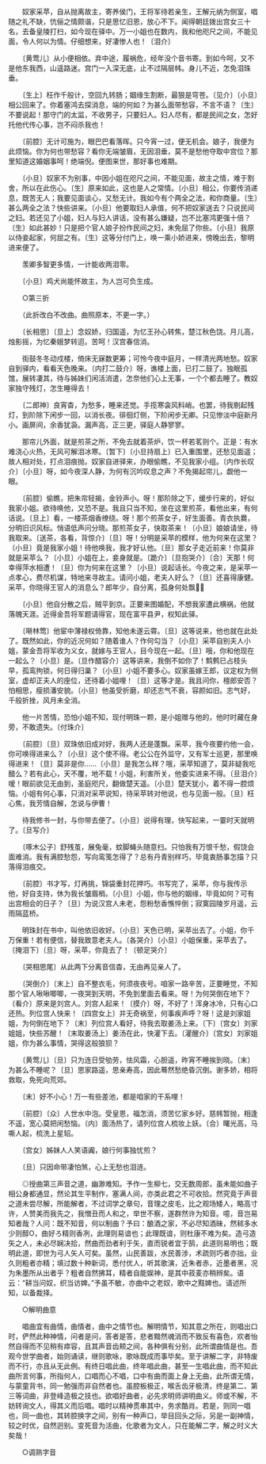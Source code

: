 <!-- { "loadSidebar": true } -->
　　奴家采苹，自从抛离故主，寄养侯门，王将军待若亲生，王解元纳为侧室，唱随之礼不缺，伉俪之情颇谐，只是思忆旧恩，放心不下。闻得朝廷拨出宫女三十名，去备皇陵打扫，如今现在驿中。万一小姐也在数内，我和他咫尺之间，不能见面，令人何以为情。仔细想来，好凄惨人也！〔泪介〕

　　〔黄莺儿〕从小便相依。弃中途，履祸危，经年没个音书寄。到如今呵，又不是他东我西，山遥路迷。宫门一入深无底，止不过隔层帏。身儿不近，怎免泪珠垂。

　　〔生上〕枉作千般计，空回九转肠；姻缘生割断，最狠是穹苍。〔见介〕〔小旦〕相公回来了。你着塞鸿去探消息，端的何如？为甚么面带愁容，不言不语？〔生〕不要说起！那守门的太监，不收男子，只要妇人。妇人尽有，都是民间之女，怎好托他代传心事，岂不闷杀我也！

　　〔前腔〕无计可施为，眼巴巴看落晖。只今宵一过，便无机会。娘子，我便为此烦恼。你为何也带愁容？看你无端皱眉，无因泪垂，莫不是愁他夺取中宫位？那里知道这婚姻事呵！绝端倪。便图来世，那好事也难期。

　　〔小旦〕奴家不为别事，中因小姐在咫尺之间，不能见面，故主之情，难于割舍，所以在此伤心。〔生〕原来如此，这也是人之常情。〔小旦〕相公，你要传消递息，既苦无人；我要见面谈心，又愁无计。我如今有个两全之法，和你商量。〔生〕甚么两全之法？快些讲来。〔小旦〕他要取妇人承值，何不把奴家送去？只说民间之妇。若还见了小姐，妇人与妇人讲话，没有甚么嫌疑，岂不比塞鸿更强十倍？〔生〕如此甚妙！只是把个官人娘子扮作民间之妇，未免屈了你些。〔小旦〕我原以侍妾起家，何屈之有。〔生〕这等分付门上，唤一乘小娇进来，傍晚出去，黎明进来便了。

　　羡卿多智更多情，一计能收两泪零。

　　〔小旦〕鸡犬尚能怀故主，为人岂可负生成。

　　○第三折

　　（此折改白不改曲。曲照原本，不更一字。）

　　〔长相思〕〔旦上〕念奴娇，归国遥，为忆王孙心转焦，楚江秋色饶。月儿高，烛影摇，为忆秦娥梦转迢。苦呵！汉宫春信消。

　　街鼓冬冬动戍楼，倚床无寐数更筹；可怜今夜中庭月，一样清光两地愁。奴家自到驿内，看看天色晚来。〔内打二鼓介〕呀，谯楼上面，已打二鼓了。独眠孤馆，展转凄其，待与姊妹们闲活消遣，怎奈他们心上无事，一个个都去睡了。教奴家独守残灯，怎生睡得去！

　　〔二郎神〕良宵杳，为愁多，睡来还觉。手揽寒衾风料峭。也罢，待我剔起残灯，到阶除下闲步一回，以消长夜。徘徊灯侧，下阶闲步无卿。只见惨淡中庭新月小。画屏间，余香犹袅。漏声高，正三更，驿庭人静寥寥。

　　那帘儿外面，就是煎茶之所，不免去就着茶炉，饮一杯若茗则个。正是：有水难浇心火热，无风可解泪冰寒。〔暂下〕〔小旦持扇上〕已入重围里，还愁见面遥；故人相对处，打点泪痕抛。奴家自进驿来，办眼偷瞧，不见我家小组。〔内作长叹介〕〔小旦〕呀，如今夜深人静，为何有沉吟叹息之声？不免揭起帘儿，觑他一眼。

　　〔前腔〕偷瞧，把朱帘轻揭，金铃声小。呀！那阶除之下，缓步行来的，好似我家小姐。欲待唤他，又恐不是。我且只当不知，坐在这里煎茶，看他出来，有何话说。〔旦上〕看，一楼茶烟香缭绕。呀！那个煎茶女子，好生面善。青衣执爨，分明旧识风标。悄语低声问分晓。那煎茶女子，快取茶来！〔小旦〕娘娘请坐，待我取来。〔送茶，各看，背惊介〕〔旦〕呀！分明是采苹的模样，他为何来在这里？〔小旦〕竟是我家小姐！待他唤我，我才好认他。〔旦〕那女子走近前来！你莫非就是采苹么？〔小旦〕小姐在上，妾身就是。〔跪介〕〔旦抱哭介〕〔合〕天那！何幸得萍水相遭！〔旦〕你为何来在这里？〔小旦〕说起话长。今夜之来，是采苹一点孝心，费尽机谋，特地来寻故主。请问小姐，老夫人好么？〔旦〕还喜得康健。采苹，你晓得王官人的消息么？郎年少，自分离，孤身何处飘？

　　〔小旦〕他自分散之后，贼平到京。正要来图婚配，不想我家遭此横祸，他就落魄天涯。近得金吾将军题请得官，现在富平县尹，权知此驿。

　　〔啭林莺〕他宦中薄禄权倚靠，知他未遂云霄。〔旦〕这等说来，他也就在此处了。既然如此，你的近况何如？随着谁人？作何勾当？〔小旦〕采苹自别夫人小姐，蒙金吾将军收为义女，就嫁与王官人，目今现在一起。〔旦〕哦，你和他现在一起么？〔小旦〕是。〔旦作醋容介〕这等讲来，我倒不如你了！鹪鹩已占枝头早，孤鸾拘锁，何日得归巢？〔小旦〕小姐不要多心。奴家虽嫁王郎，议定权为侧室，虚却正夫人的座位，还待着小姐哩！〔旦〕这等才是。我且问你，檀郎安否？怕相思，瘦损潘安貌。〔小旦〕他虽受折磨，却还志气不衰，容颜如旧。志气好，千般折挫，风月未全消。

　　他一片苦情，恐怕小姐不知，现付明珠一颗，是小姐赠与他的，他时时藏在身旁，不敢遗失。〔付珠介〕

　　〔前腔〕〔旦〕双珠依旧成对好，我两人还是蓬飘。采苹，我今夜要约他一会，你可唤得进来么？〔小旦〕这个使不得。老公公在外监守，又有军士巡更，那里唤得进来！〔旦〕莫非是你……〔小旦〕是我怎么样？哦，采苹知道了，莫非疑我吃醋么？若有此心，天不覆，地不载！小姐，利害所关，他委实进来不得。〔旦泪介〕嗳！眼前欲见无由到，圣庭咫尺，翻做楚天遥。〔小旦〕楚天犹小，着不得一腔烦恼。小姐有何心事，只消对采苹说知，待采苹转对他说，也与见面一般。〔旦〕枉心焦，我芳情自解，怎说与伊曹！

　　待我修书一封，与你带去便了。〔小旦〕说得有理，快写起来，一霎时天就明了。〔旦写介〕

　　〔啄木公子〕舒残茧，展兔毫，蚊脚蝇头随意扫。只怕我有万恨千愁，假饶会面难消。我有满腔愁怨，写向鸾笺怎得了？总有丹青别样巧，毕竟衷肠事怎描？只落得泪痕交。

　　〔前腔〕书才写，灯再挑，锦袋重封花押巧。书写完了，采苹，你与我传示他，好自支持，休为我长皱眉梢。〔小旦〕小姐，你与他的姻缘，毕竟如何？可有出宫相会的日子？〔旦〕为说汉宫人未老，怨粉愁香憔悴倒；寂寞园陵岁月遥，云雨隔蓝桥。

　　明珠封在书中，叫他依旧收好。〔小旦〕天色已明，采苹出去了。小姐，你千万保重！若有便信，替我致意老夫人。〔各哭介〕〔小旦〕小姐保重，采苹去了。〔掩泪下〕〔旦〕呀，采苹，你竟去了！〔顿足哭介〕

　　〔哭相思尾〕从此两下分离音信杳，无由再见亲人了。

　　〔哭倒介〕〔末上〕自不整衣毛，何须夜夜号。咱家一路辛苦，正要睡觉，不知那个官人啾啾唧唧，一夜哭到天明，不免到里面去看来。呀！为何哭倒在地下？〔看介〕原来是刘宫人。刘宫人起来！〔摸介〕呀，不好了！浑身冰冷，只有心口还热。列位宫人快来！〔四宫女上〕并无奇祸至，何事疾声呼？呀！这是刘家姐姐，为何倒在地下？〔末〕列位宫人看好，待我去取姜汤上来。〔下〕〔宫女〕刘家姐姐，快些苏醒！〔末取姜汤上〕姜汤在此，快灌下去。〔灌醒介〕〔宫女〕刘家姐姐，你为甚么事情，哭得这般狼狈？

　　〔黄莺儿〕〔旦〕只为连日受劬劳，怯风霜，心胆遥，昨宵不睡挨到晓。〔末〕为甚么不睡呢？〔旦〕思家路遥，思亲寿高，因此蓦然愁绝昏沉倒。谢多娇，相将救取，免死向荒郊。

　　〔末〕好不小心！万一有些差池，都是咱家的干系哩！

　　〔前腔〕〔众〕人世水中泡。受皇恩，福怎消，须苦忆家乡好。慈帏暂抛，相逢不遥，宽心莫把闲愁恼。〔内〕面汤热了，请列位宫人梳妆上妖。〔合〕曙光高，马嘶人起，梳洗上星轺。

　　〔宫女〕姊妹人人笑语阗，娘行何事独忧煎？

　　〔旦〕只因命带凄怕煞，心上无愁也泪涟。

　　◎授曲第三声音之道，幽渺难知。予作一生柳七，交无数周郎，虽未能如曲子相公身都通显，然论其生平制作，塞满人间，亦类此君之不可收拾。然究竟于声音之道未尝尽解，所能解者，不过词学之章句，音理之皮毛，比之观场矮人，略高寸许，人赞美而我先之，我憎丑而人和之，举世不察，遂群然许为知音。噫，音岂易知者哉？人问：既不知音，何以制曲？予曰：酿酒之家，不必尽知酒昧，然秫多水少则醇Ο，曲好ろ精则香冽，此理则易谙也；此理既谙，则杜康不难为矣。造弓造矢之人，未必尽娴决拾，然曲而劲者利于矢，直而锐者宜于鹄，此道则易明也；既明此道，即世为弓人矢人可矣。虽然，山民善跋，水民善涉，术疏则巧者亦拙，业久则粗者亦精；填过数十种新词，悉付优人，听其歌演，近朱者赤，近墨者黑，况为朱墨所从出者乎？粗者自然拂耳，精者自能娱神，是其中菽麦亦稍辨矣。语云：“耕当问奴，织当访婢。”予虽不敏，亦曲中之老奴，歌中之黠婢也。请述所知，以备裁择。

　　○解明曲意

　　唱曲宜有曲情，曲情者，曲中之情节也。解明情节，知其意之所在，则唱出口时，俨然此种神情，问者是问，答者是答，悲者黯然魂消而不致反有喜色，欢者怡然自得而不见稍有瘁容，且其声音齿颊之间，各种俱有分别，此所谓曲情是也。吾观今世学曲者，始则诵读，继则歌咏，歌咏既成而事毕矣。至于讲解二字，非特废而不行，亦且从无此例。有终日唱此曲，终年唱此曲，甚至一生唱此曲，而不知此曲所言何事，所指何人，口唱而心不唱，口中有曲而面上身上无曲，此所谓无情，与蒙童背书，同一勉强而非自然者也。虽腔板极正，喉舌齿牙极清，终是第二、第三等词曲，非登峰造极之技也。欲唱好曲者，必先求明师讲明曲义。师或不解，不妨转询文人，得其义而后唱。唱时以精神贯串其中，务求酷肖。若是，则同一唱也，同一曲也，其转腔换字之间，别有一种声口，举目回头之际，另是一副神情，较之时优，自然迥别。变死音为活曲，化歌者为文人，只在能解二字，解之时义大矣哉！

　　○调熟字音

